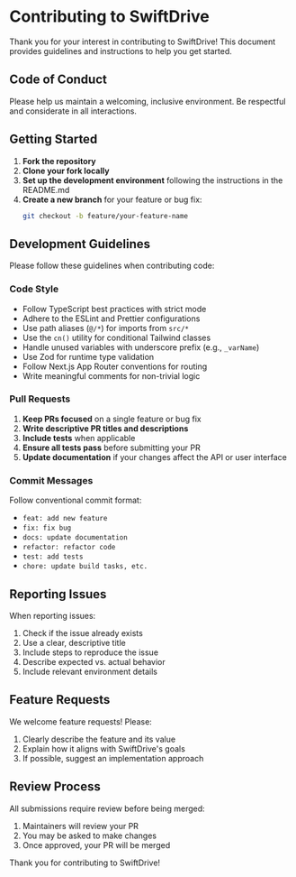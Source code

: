 # Contributing to SwiftDrive

Thank you for your interest in contributing to SwiftDrive! This document provides guidelines and instructions to help you get started.

## Code of Conduct

Please help us maintain a welcoming, inclusive environment. Be respectful and considerate in all interactions.

## Getting Started

1. **Fork the repository**
2. **Clone your fork locally**
3. **Set up the development environment** following the instructions in the README.md
4. **Create a new branch** for your feature or bug fix:
   ```bash
   git checkout -b feature/your-feature-name
   ```

## Development Guidelines

Please follow these guidelines when contributing code:

### Code Style

- Follow TypeScript best practices with strict mode
- Adhere to the ESLint and Prettier configurations
- Use path aliases (`@/*`) for imports from `src/*`
- Use the `cn()` utility for conditional Tailwind classes
- Handle unused variables with underscore prefix (e.g., `_varName`)
- Use Zod for runtime type validation
- Follow Next.js App Router conventions for routing
- Write meaningful comments for non-trivial logic

### Pull Requests

1. **Keep PRs focused** on a single feature or bug fix
2. **Write descriptive PR titles and descriptions**
3. **Include tests** when applicable
4. **Ensure all tests pass** before submitting your PR
5. **Update documentation** if your changes affect the API or user interface

### Commit Messages

Follow conventional commit format:
- `feat: add new feature`
- `fix: fix bug`
- `docs: update documentation`
- `refactor: refactor code`
- `test: add tests`
- `chore: update build tasks, etc.`

## Reporting Issues

When reporting issues:
1. Check if the issue already exists
2. Use a clear, descriptive title
3. Include steps to reproduce the issue
4. Describe expected vs. actual behavior
5. Include relevant environment details

## Feature Requests

We welcome feature requests! Please:
1. Clearly describe the feature and its value
2. Explain how it aligns with SwiftDrive's goals
3. If possible, suggest an implementation approach

## Review Process

All submissions require review before being merged:
1. Maintainers will review your PR
2. You may be asked to make changes
3. Once approved, your PR will be merged

Thank you for contributing to SwiftDrive!